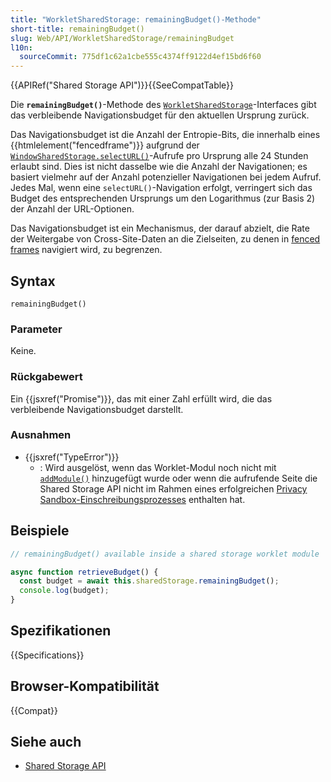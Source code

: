 ```yaml
---
title: "WorkletSharedStorage: remainingBudget()-Methode"
short-title: remainingBudget()
slug: Web/API/WorkletSharedStorage/remainingBudget
l10n:
  sourceCommit: 775df1c62a1cbe555c4374ff9122d4ef15bd6f60
---
```


{{APIRef("Shared Storage API")}}{{SeeCompatTable}}

Die **`remainingBudget()`**-Methode des [`WorkletSharedStorage`](/de/docs/Web/API/WorkletSharedStorage)-Interfaces gibt das verbleibende Navigationsbudget für den aktuellen Ursprung zurück.

Das Navigationsbudget ist die Anzahl der Entropie-Bits, die innerhalb eines {{htmlelement("fencedframe")}} aufgrund der [`WindowSharedStorage.selectURL()`](/de/docs/Web/API/WindowSharedStorage/selectURL)-Aufrufe pro Ursprung alle 24 Stunden erlaubt sind. Dies ist nicht dasselbe wie die Anzahl der Navigationen; es basiert vielmehr auf der Anzahl potenzieller Navigationen bei jedem Aufruf. Jedes Mal, wenn eine `selectURL()`-Navigation erfolgt, verringert sich das Budget des entsprechenden Ursprungs um den Logarithmus (zur Basis 2) der Anzahl der URL-Optionen.

Das Navigationsbudget ist ein Mechanismus, der darauf abzielt, die Rate der Weitergabe von Cross-Site-Daten an die Zielseiten, zu denen in [fenced frames](/de/docs/Web/API/Fenced_frame_API) navigiert wird, zu begrenzen.

## Syntax

```js-nolint
remainingBudget()
```

### Parameter

Keine.

### Rückgabewert

Ein {{jsxref("Promise")}}, das mit einer Zahl erfüllt wird, die das verbleibende Navigationsbudget darstellt.

### Ausnahmen

- {{jsxref("TypeError")}}
  - : Wird ausgelöst, wenn das Worklet-Modul noch nicht mit [`addModule()`](/de/docs/Web/API/Worklet/addModule) hinzugefügt wurde oder wenn die aufrufende Seite die Shared Storage API nicht im Rahmen eines erfolgreichen [Privacy Sandbox-Einschreibungsprozesses](/de/docs/Web/Privacy/Guides/Privacy_sandbox/Enrollment) enthalten hat.

## Beispiele

```js
// remainingBudget() available inside a shared storage worklet module

async function retrieveBudget() {
  const budget = await this.sharedStorage.remainingBudget();
  console.log(budget);
}
```

## Spezifikationen

{{Specifications}}

## Browser-Kompatibilität

{{Compat}}

## Siehe auch

- [Shared Storage API](/de/docs/Web/API/Shared_Storage_API)
